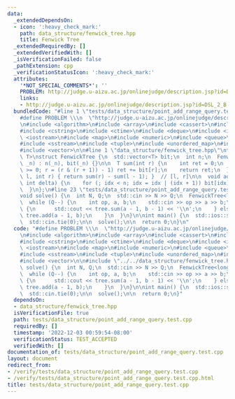```yaml
---
data:
  _extendedDependsOn:
  - icon: ':heavy_check_mark:'
    path: data_structure/fenwick_tree.hpp
    title: Fenwick Tree
  _extendedRequiredBy: []
  _extendedVerifiedWith: []
  _isVerificationFailed: false
  _pathExtension: cpp
  _verificationStatusIcon: ':heavy_check_mark:'
  attributes:
    '*NOT_SPECIAL_COMMENTS*': ''
    PROBLEM: http://judge.u-aizu.ac.jp/onlinejudge/description.jsp?id=DSL_2_B
    links:
    - http://judge.u-aizu.ac.jp/onlinejudge/description.jsp?id=DSL_2_B
  bundledCode: "#line 1 \"tests/data_structure/point_add_range_query.test.cpp\"\n\
    #define PROBLEM \\\n  \"http://judge.u-aizu.ac.jp/onlinejudge/description.jsp?id=DSL_2_B\"\
    \n#include <algorithm>\n#include <array>\n#include <cassert>\n#include <cmath>\n\
    #include <cstring>\n#include <ctime>\n#include <deque>\n#include <iomanip>\n#include\
    \ <iostream>\n#include <map>\n#include <numeric>\n#include <queue>\n#include <set>\n\
    #include <sstream>\n#include <tuple>\n#include <unordered_map>\n#include <unordered_set>\n\
    #include <vector>\n\n#line 1 \"data_structure/fenwick_tree.hpp\"\ntemplate <typename\
    \ T>\nstruct FenwickTree {\n  std::vector<T> bit;\n  int n;\n  FenwickTree(int\
    \ _n) : n(_n), bit(_n) {}\n\n  T sum(int r) {\n    int ret = 0;\n    for (; r\
    \ >= 0; r = (r & (r + 1)) - 1) ret += bit[r];\n    return ret;\n  }\n\n  T sum(int\
    \ l, int r) { return sum(r) - sum(l - 1); }  // [l, r]\n\n  void add(int idx,\
    \ int delta) {\n    for (; idx < n; idx = idx | (idx + 1)) bit[idx] += delta;\n\
    \  }\n};\n#line 23 \"tests/data_structure/point_add_range_query.test.cpp\"\n\n\
    void solve() {\n  int N, Q;\n  std::cin >> N >> Q;\n  FenwickTree<long long> tree(N);\n\
    \  while (Q--) {\n    int op, a, b;\n    std::cin >> op >> a >> b;\n\n    if (op)\
    \ {\n      std::cout << tree.sum(a - 1, b - 1) << '\\n';\n    } else {\n     \
    \ tree.add(a - 1, b);\n    }\n  }\n}\n\nint main() {\n  std::ios::sync_with_stdio(false);\n\
    \  std::cin.tie(0);\n\n  solve();\n\n  return 0;\n}\n"
  code: "#define PROBLEM \\\n  \"http://judge.u-aizu.ac.jp/onlinejudge/description.jsp?id=DSL_2_B\"\
    \n#include <algorithm>\n#include <array>\n#include <cassert>\n#include <cmath>\n\
    #include <cstring>\n#include <ctime>\n#include <deque>\n#include <iomanip>\n#include\
    \ <iostream>\n#include <map>\n#include <numeric>\n#include <queue>\n#include <set>\n\
    #include <sstream>\n#include <tuple>\n#include <unordered_map>\n#include <unordered_set>\n\
    #include <vector>\n\n#include \"../../data_structure/fenwick_tree.hpp\"\n\nvoid\
    \ solve() {\n  int N, Q;\n  std::cin >> N >> Q;\n  FenwickTree<long long> tree(N);\n\
    \  while (Q--) {\n    int op, a, b;\n    std::cin >> op >> a >> b;\n\n    if (op)\
    \ {\n      std::cout << tree.sum(a - 1, b - 1) << '\\n';\n    } else {\n     \
    \ tree.add(a - 1, b);\n    }\n  }\n}\n\nint main() {\n  std::ios::sync_with_stdio(false);\n\
    \  std::cin.tie(0);\n\n  solve();\n\n  return 0;\n}"
  dependsOn:
  - data_structure/fenwick_tree.hpp
  isVerificationFile: true
  path: tests/data_structure/point_add_range_query.test.cpp
  requiredBy: []
  timestamp: '2022-12-03 00:59:54-08:00'
  verificationStatus: TEST_ACCEPTED
  verifiedWith: []
documentation_of: tests/data_structure/point_add_range_query.test.cpp
layout: document
redirect_from:
- /verify/tests/data_structure/point_add_range_query.test.cpp
- /verify/tests/data_structure/point_add_range_query.test.cpp.html
title: tests/data_structure/point_add_range_query.test.cpp
---
```

